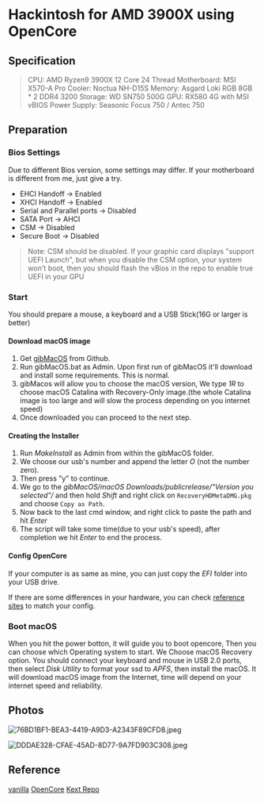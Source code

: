 # Hackintosh for AMD 3900X using OpenCore

## Specification

> CPU: AMD Ryzen9 3900X 12 Core 24 Thread
> Motherboard: MSI X570-A Pro
> Cooler: Noctua NH-D15S
> Memory: Asgard Loki RGB 8GB * 2 DDR4 3200
> Storage: WD SN750 500G
> GPU: RX580 4G with MSI vBIOS
> Power Supply: Seasonic Focus 750 / Antec 750

## Preparation

### Bios Settings
Due to different Bios version, some settings may differ. If your motherboard is different from me, just give a try.

* EHCI Handoff -> Enabled
* XHCI Handoff -> Enabled
* Serial and Parallel ports -> Disabled
* SATA Port -> AHCI
* CSM -> Disabled
* Secure Boot -> Disabled

> Note: CSM should be disabled. If your graphic card displays "support UEFI Launch", but when you disable the CSM option, your system won't boot, then you should flash the vBios in the repo to enable true UEFI in your GPU

### Start

You should prepare a mouse, a keyboard and a USB Stick(16G or larger is better)

#### Download macOS image

1. Get [gibMacOS](https://github.com/corpnewt/gibMacOS.git) from Github.
2. Run gibMacOS.bat as Admin. Upon first run of gibMacOS it'll download and install some requirements. This is normal.
3. gibMacos will allow you to choose the macOS version, We type *1R* to choose macOS Catalina with Recovery-Only image.(the whole Catalina image is too large and will slow the process depending on you internet speed)
4. Once downloaded you can proceed to the next step.

#### Creating the Installer

1. Run *MakeInstall* as Admin from within the gibMacOS folder.
2. We choose our usb's number and append the letter *O* (not the number zero).
3. Then press "y" to continue.
4. We go to the *gibMacOS/macOS Downloads/publicrelease/"Version you selected"/* and then hold *Shift* and right click on `RecoveryHDMetaDMG.pkg` and choose `Copy as Path`.
5. Now back to the last cmd window, and right click to paste the path and hit *Enter*
6. The script will take some time(due to your usb's speed), after completion we hit *Enter* to end the process.

#### Config OpenCore
If your computer is as same as mine, you can just copy the *EFI* folder into your USB drive.

If there are some differences in your hardware, you can check [reference sites](#Reference) to match your config.

### Boot macOS

When you hit the power botton, it will guide you to boot opencore, Then you can choose which Operating system to start. We Choose macOS Recovery option.
You should connect your keyboard and mouse in USB 2.0 ports, then select *Disk Utility* to format your ssd to *APFS*, then install the macOS. It will download macOS image from the Internet, time will depend on your internet speed and reliability.

## Photos

![76BD1BF1-BEA3-4419-A9D3-A2343F89CFD8.jpeg](https://i.loli.net/2020/05/26/Z2TXNWszuopHgF3.jpg)

![DDDAE328-CFAE-45AD-8D77-9A7FD903C308.jpeg](https://i.loli.net/2020/05/26/cB4p8f15PewQX9C.jpg)

## Reference
[vanilla](vanilla.amd-osx.com)
[OpenCore](https://khronokernel-2.gitbook.io/opencore-vanilla-desktop-guide/)
[Kext Repo](https://onedrive.live.com/?authkey=%21APjCyRpzoAKp4xs&id=FE4038DA929BFB23%21455036&cid=FE4038DA929BFB23)
